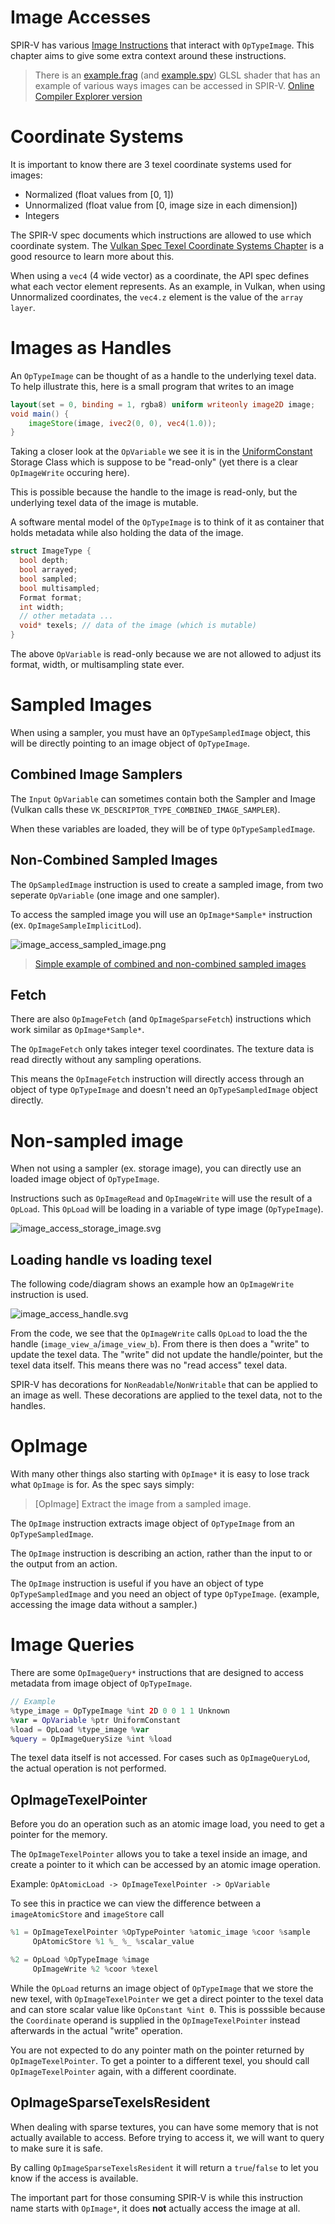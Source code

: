 # Image Accesses

SPIR-V has various [Image Instructions](https://registry.khronos.org/SPIR-V/specs/unified1/SPIRV.html#_image_instructions) that interact with `OpTypeImage`. This chapter aims to give some extra context around these instructions.

> There is an [example.frag](./examples/image_accesses/example.frag) (and [example.spv](./examples/image_accesses/example.spv)) GLSL shader that has an example of various ways images can be accessed in SPIR-V. [Online Compiler Explorer version](https://godbolt.org/z/d3shn8675)

# Coordinate Systems

It is important to know there are 3 texel coordinate systems used for images:

- Normalized (float values from [0, 1])
- Unnormalized (float value from [0, image size in each dimension])
- Integers

The SPIR-V spec documents which instructions are allowed to use which coordinate system.
The [Vulkan Spec Texel Coordinate Systems Chapter](https://registry.khronos.org/vulkan/specs/1.3-extensions/html/vkspec.html#textures-texel-coordinate-systems) is a good resource to learn more about this.

When using a `vec4` (4 wide vector) as a coordinate, the API spec defines what each vector element represents. As an example, in Vulkan, when using Unnormalized coordinates, the `vec4.z` element is the value of the `array layer`.

# Images as Handles

An `OpTypeImage` can be thought of as a handle to the underlying texel data. To help illustrate this, here is a small program that writes to an image

```glsl
layout(set = 0, binding = 1, rgba8) uniform writeonly image2D image;
void main() {
    imageStore(image, ivec2(0, 0), vec4(1.0));
}
```

Taking a closer look at the `OpVariable` we see it is in the [UniformConstant](../chapters/storage_class.md#uniformconstant) Storage Class which is suppose to be "read-only" (yet there is a clear `OpImageWrite` occuring here).

This is possible because the handle to the image is read-only, but the underlying texel data of the image is mutable.

A software mental model of the `OpTypeImage` is to think of it as container that holds metadata while also holding the data of the image.

```c++
struct ImageType {
  bool depth;
  bool arrayed;
  bool sampled;
  bool multisampled;
  Format format;
  int width;
  // other metadata ...
  void* texels; // data of the image (which is mutable)
}
```

The above `OpVariable` is read-only because we are not allowed to adjust its format, width, or multisampling state ever.

# Sampled Images

When using a sampler, you must have an `OpTypeSampledImage` object, this will be directly pointing to an image object of `OpTypeImage`.

## Combined Image Samplers

The `Input` `OpVariable` can sometimes contain both the Sampler and Image (Vulkan calls these `VK_DESCRIPTOR_TYPE_COMBINED_IMAGE_SAMPLER`). 

When these variables are loaded, they will be of type `OpTypeSampledImage`.

## Non-Combined Sampled Images

The `OpSampledImage` instruction is used to create a sampled image, from two seperate `OpVariable` (one image and one sampler).

To access the sampled image you will use an `OpImage*Sample*` instruction (ex. `OpImageSampleImplicitLod`).

![image_access_sampled_image.png](../images/image_access_sampled_image.png)

> [Simple example of combined and non-combined sampled images](https://godbolt.org/z/rhnTWGrdG)

## Fetch

There are also `OpImageFetch` (and `OpImageSparseFetch`) instructions which work similar as `OpImage*Sample*`.

The `OpImageFetch` only takes integer texel coordinates. The texture data is read directly without any sampling operations.

This means the `OpImageFetch` instruction will directly access through an object of type `OpTypeImage` and doesn't need an `OpTypeSampledImage` object directly.

# Non-sampled image

When not using a sampler (ex. storage image), you can directly use an loaded image object of `OpTypeImage`.

Instructions such as `OpImageRead` and `OpImageWrite` will use the result of a `OpLoad`.
This `OpLoad` will be loading in a variable of type image (`OpTypeImage`).

![image_access_storage_image.svg](../images/image_access_storage_image.svg)

## Loading handle vs loading texel

The following code/diagram shows an example how an `OpImageWrite` instruction is used.

![image_access_handle.svg](../images/image_access_handle.svg)

From the code, we see that the `OpImageWrite` calls `OpLoad` to load the the handle (`image_view_a`/`image_view_b`).
From there is then does a "write" to update the texel data.
The "write" did not update the handle/pointer, but the texel data itself.
This means there was no "read access" texel data.

SPIR-V has decorations for `NonReadable`/`NonWritable` that can be applied to an image as well.
These decorations are applied to the texel data, not to the handles.

# OpImage

With many other things also starting with `OpImage*` it is easy to lose track what `OpImage` is for. As the spec says simply:

>  [OpImage] Extract the image from a sampled image.

The `OpImage` instruction extracts image object of `OpTypeImage` from an `OpTypeSampledImage`.

The `OpImage` instruction is describing an action, rather than the input to or the output from an action.

The `OpImage` instruction is useful if you have an object of type `OpTypeSampledImage` and you need an object of type `OpTypeImage`. (example, accessing the image data without a sampler.)

# Image Queries

There are some `OpImageQuery*` instructions that are designed to access metadata from image object of `OpTypeImage`.

```swift
// Example
%type_image = OpTypeImage %int 2D 0 0 1 1 Unknown
%var = OpVariable %ptr UniformConstant
%load = OpLoad %type_image %var
%query = OpImageQuerySize %int %load
```

The texel data itself is not accessed.
For cases such as `OpImageQueryLod`, the actual operation is not performed.

## OpImageTexelPointer

Before you do an operation such as an atomic image load, you need to get a pointer for the memory.

The `OpImageTexelPointer` allows you to take a texel inside an image, and create a pointer to it which can be accessed by an atomic image operation.

Example: `OpAtomicLoad -> OpImageTexelPointer -> OpVariable`

To see this in practice we can view the difference between a `imageAtomicStore` and `imageStore` call

```swift
%1 = OpImageTexelPointer %OpTypePointer %atomic_image %coor %sample
     OpAtomicStore %1 %_ %_ %scalar_value

%2 = OpLoad %OpTypeImage %image
     OpImageWrite %2 %coor %texel
```

While the `OpLoad` returns an image object of `OpTypeImage` that we store the new texel, with `OpImageTexelPointer` we get a direct pointer to the texel data and can store scalar value like `OpConstant %int 0`. This is posssible because the `Coordinate` operand is supplied in the `OpImageTexelPointer` instead afterwards in the actual "write" operation.

You are not expected to do any pointer math on the pointer returned by `OpImageTexelPointer`.
To get a pointer to a different texel, you should call `OpImageTexelPointer` again, with a different coordinate.

## OpImageSparseTexelsResident

When dealing with sparse textures, you can have some memory that is not actually available to access. Before trying to access it, we will want to query to make sure it is safe.

By calling `OpImageSparseTexelsResident` it will return a `true`/`false` to let you know if the access is available.

The important part for those consuming SPIR-V is while this instruction name starts with `OpImage*`, it does **not** actually access the image at all.
